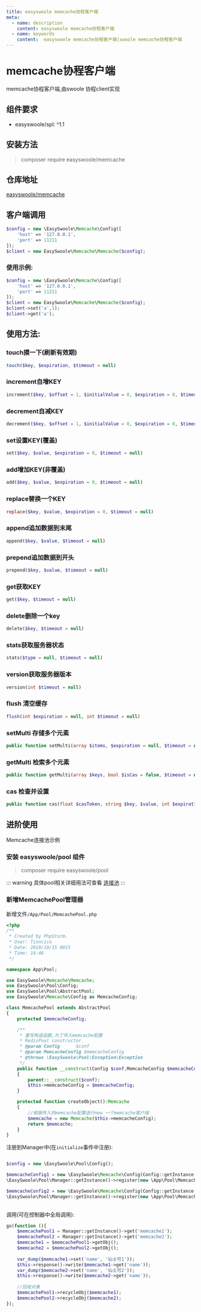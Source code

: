 ```yaml
---
title: easyswoole memcache协程客户端
meta:
  - name: description
    content: easyswoole memcache协程客户端
  - name: keywords
    content:  easyswoole memcache协程客户端|swoole memcache协程客户端
---
```

# memcache协程客户端

memcache协程客户端,由swoole 协程client实现   
 
## 组件要求

- easyswoole/spl: ^1.1 
 
## 安装方法   

> composer require easyswoole/memcache

## 仓库地址

[easyswoole/memcache](https://github.com/easy-swoole/memcache)




## 客户端调用  
```php
$config = new \EasySwoole\Memcache\Config([
    'host' => '127.0.0.1',
    'port' => 11211
]);
$client = new EasySwoole\Memcache\Memcache($config);
```

### 使用示例:  
```php
$config = new \EasySwoole\Memcache\Config([
    'host' => '127.0.0.1',
    'port' => 11211
]);
$client = new EasySwoole\Memcache\Memcache($config);
$client->set('a',1);
$client->get('a');
```

## 使用方法:  
 
### touch摸一下(刷新有效期)  

```php
touch($key, $expiration, $timeout = null)
```

### increment自增KEY  

```php
increment($key, $offset = 1, $initialValue = 0, $expiration = 0, $timeout = null)
```


### decrement自减KEY  
```php
decrement($key, $offset = 1, $initialValue = 0, $expiration = 0, $timeout = null)
```

### set设置KEY(覆盖)  

```php
set($key, $value, $expiration = 0, $timeout = null)
```

### add增加KEY(非覆盖)  
```php
add($key, $value, $expiration = 0, $timeout = null)
```
### replace替换一个KEY  
```php
replace($key, $value, $expiration = 0, $timeout = null)
```
### append追加数据到末尾  
```php
append($key, $value, $timeout = null)
```
### prepend追加数据到开头  
```php
prepend($key, $value, $timeout = null)
```
### get获取KEY  
```php
get($key, $timeout = null)
```
### delete删除一个key  
```php
delete($key, $timeout = null)
```
### stats获取服务器状态 
```php 
stats($type = null, $timeout = null)
```
### version获取服务器版本  
```php
version(int $timeout = null)
```
### flush  清空缓存 
```php 
flush(int $expiration = null, int $timeout = null)
```

### setMulti 存储多个元素
````php
public function setMulti(array $items, $expiration = null, $timeout = null)
````

### getMulti 检索多个元素
````php
public function getMulti(array $keys, bool $isCas = false, $timeout = null)
````

### cas 检查并设置
````php
public function cas(float $casToken, string $key, $value, int $expiration = null, $timeout = null)
````

## 进阶使用

Memcache连接池示例

### 安装 easyswoole/pool 组件

> composer require easyswoole/pool

::: warning
具体pool相关详细用法可查看 [连接池](../Pool/introduction.html)
:::

### 新增MemcachePool管理器
新增文件`/App/Pool/MemcachePool.php`

```php
<?php
/**
 * Created by PhpStorm.
 * User: Tioncico
 * Date: 2019/10/15 0015
 * Time: 14:46
 */

namespace App\Pool;

use EasySwoole\Memcache\Memcache;
use EasySwoole\Pool\Config;
use EasySwoole\Pool\AbstractPool;
use EasySwoole\Memcache\Config as MemcacheConfig;

class MemcachePool extends AbstractPool
{
    protected $memcacheConfig;

    /**
     * 重写构造函数,为了传入memcache配置
     * RedisPool constructor.
     * @param Config      $conf
     * @param MemcacheConfig $memcacheConfig
     * @throws \EasySwoole\Pool\Exception\Exception
     */
    public function __construct(Config $conf,MemcacheConfig $memcacheConfig)
    {
        parent::__construct($conf);
        $this->memcacheConfig = $memcacheConfig;
    }

    protected function createObject():Memcache
    {
        //根据传入的memcache配置进行new 一个memcache客户端
        $memcache = new Memcache($this->memcacheConfig);
        return $memcache;
    }
}
```
注册到Manager中(在`initialize`事件中注册):
```php

$config = new \EasySwoole\Pool\Config();

$memcacheConfig1 = new \EasySwoole\Memcache\Config(Config::getInstance()->getConf('MEMCACHE1'));
\EasySwoole\Pool\Manager::getInstance()->register(new \App\Pool\MemcachePool($config,$memcacheConfig1),'memcache1');

$memcacheConfig2 = new \EasySwoole\Memcache\Config(Config::getInstance()->getConf('MEMCACHE2'));
\EasySwoole\Pool\Manager::getInstance()->register(new \App\Pool\MemcachePool($config,$memcacheConfig2),'memcache2');
    
```

调用(可在控制器中全局调用):
```php
go(function (){
    $memcachePool1 = Manager::getInstance()->get('memcache1');
    $memcachePool2 = Manager::getInstance()->get('memcache2');
    $memcache1 = $memcachePool1->getObj();
    $memcache2 = $memcachePool2->getObj();
    
    var_dump($memcache1->set('name', '仙士可1'));
    $this->response()->write($memcache1->get('name'));
    var_dump($memcache2->set('name', '仙士可2'));
    $this->response()->write($memcache2->get('name'));
    
    //回收对象
    $memcachePool1->recycleObj($memcache1);
    $memcachePool2->recycleObj($memcache2);
});
```




